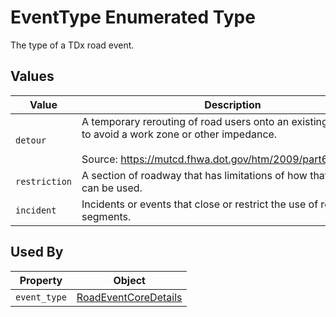 # EventType Enumerated Type
The type of a TDx road event.

## Values
Value | Description
--- | ---
`detour` | A temporary rerouting of road users onto an existing trafficway to avoid a work zone or other impedance.<br><br>Source: https://mutcd.fhwa.dot.gov/htm/2009/part6/part6c.htm
`restriction` | A section of roadway that has limitations of how that section can be used.
`incident` | Incidents or events that close or restrict the use of road segments.

## Used By
Property | Object
--- | ---
`event_type` | [RoadEventCoreDetails](/spec-content/objects/RoadEventCoreDetails.md)
